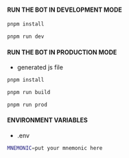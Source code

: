 #### RUN THE BOT IN DEVELOPMENT MODE

```bash
pnpm install
```
```bash
pnpm run dev
```

#### RUN THE BOT IN PRODUCTION MODE 

- generated js file

```bash
pnpm install
```
```bash
pnpm run build
```    
```bash
pnpm run prod
```         

#### ENVIRONMENT VARIABLES

- .env

```bash
MNEMONIC=put your mnemonic here
```
